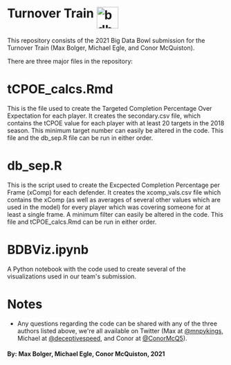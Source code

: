 # Turnover Train [<img align="middle" alt="bdb" width="50px" src="https://external-content.duckduckgo.com/iu/?u=https%3A%2F%2Foperations.nfl.com%2Fmedia%2F3608%2Fbig-data-bowl-new-logo_750.png%3Fmode%3Dpad%26rnd%3D131956651790000000&f=1&nofb=1" />][bdb]

[bdb]: https://www.kaggle.com/c/nfl-big-data-bowl-2021/

This repository consists of the 2021 Big Data Bowl submission for the Turnover Train (Max Bolger, Michael Egle, and Conor McQuiston). 

There are three major files in the repository:

# tCPOE_calcs.Rmd
This is the file used to create the Targeted Completion Percentage Over Expectation for each player. It creates the secondary.csv file, which contains the tCPOE value for each player with at least 20 targets in the 2018 season. This minimum target number can easily be altered in the code. This file and the db_sep.R file can be run in either order.

# db_sep.R
This is the script used to create the Excpected Completion Percentage per Frame (xComp) for each defender. It creates the xcomp_vals.csv file which contains the xComp (as well as averages of several other values which are used in the model) for every player which was covering someone for at least a single frame. A minimum filter can easily be altered in the code. This file and tCPOE_calcs.Rmd can be run in either order.

# BDBViz.ipynb
A Python notebook with the code used to create several of the visualizations used in our team's submission.

# Notes
- Any questions regarding the code can be shared with any of the three authors listed above, we're all available on Twitter (Max at [@mnpykings](https://twitter.com/mnpykings), Michael at [@deceptivespeed](https://twitter.com/deceptivespeed_), and Conor at [@ConorMcQ5](https://twitter.com/ConorMcQ5)).

#### By: Max Bolger, Michael Egle, Conor McQuiston, 2021 
